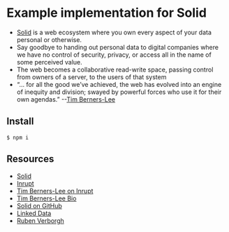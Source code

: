 # Example implementation for Solid

* [Solid](https://solid.inrupt.com/how-it-works) is a web ecosystem where you own every aspect of your data personal or otherwise.
* Say goodbye to handing out personal data to digital companies where we have no control of security, privacy, or access all in the name of some perceived value.
* The web becomes a collaborative read-write space, passing control from owners of a server, to the users of that system
* “… for all the good we’ve achieved, the web has evolved into an engine of inequity and division; swayed by powerful forces who use it for their own agendas.” --[Tim Berners-Lee](https://www.inrupt.com/blog/one-small-step-for-the-web)

## Install
```node
$ npm i
```

## Resources
* [Solid](https://solid.inrupt.com) 
* [Inrupt](https://www.inrupt.com/)
* [Tim Berners-Lee on Inrupt](https://www.inrupt.com/blog/one-small-step-for-the-web)
* [Tim Berners-Lee Bio](https://en.wikipedia.org/wiki/Tim_Berners-Lee#cite_note-Time-20)
* [Solid on GitHub](https://github.com/solid/solid)
* [Linked Data](https://www.w3.org/DesignIssues/LinkedData.html)
* [Ruben Verborgh](http://rubenverborgh.github.io/WebFundamentals/semantic-web/#title)